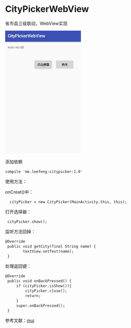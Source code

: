 # CityPickerWebView
省市县三级联动，WebView实现

<img src="./city.gif"/>

添加依赖
```
compile 'me.leefeng:citypicker:1.0'
```

使用方法：

onCreat()中：
```
  cityPicker = new CityPicker(MainActivity.this, this);

```
打开选择器：
```
 cityPicker.show();

```

监听方法回掉：
```
@Override
 public void getCity(final String name) {
        textView.setText(name);
 }
```

处理返回键：
   ```
 @Override
    public void onBackPressed() {
        if (cityPicker.isShow()){
            cityPicker.close();
            return;
        }
        super.onBackPressed();
    }
   ```

 参考文献：<a href="https://github.com/dcloudio/mui/">mui</a>